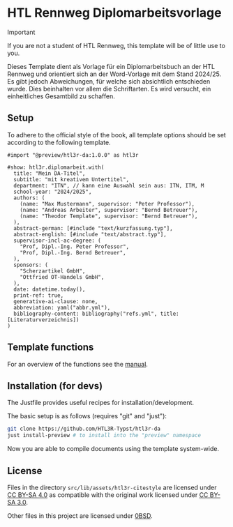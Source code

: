 # HTL Rennweg Diplomarbeitsvorlage

> [!IMPORTANT]
> If you are not a student of HTL Rennweg, this template will be of little use to you.

Dieses Template dient als Vorlage für ein Diplomarbeitsbuch an der HTL Rennweg und orientiert
sich an der Word-Vorlage mit dem Stand 2024/25. Es gibt jedoch Abweichungen, für welche sich
absichtlich entschieden wurde. Dies beinhalten vor allem die Schriftarten. Es wird versucht,
ein einheitliches Gesamtbild zu schaffen.

## Setup

To adhere to the official style of the book, all template options should be set according to the following template.

```typ
#import "@preview/htl3r-da:1.0.0" as htl3r

#show: htl3r.diplomarbeit.with(
  title: "Mein DA-Titel",
  subtitle: "mit kreativem Untertitel",
  department: "ITN", // kann eine Auswahl sein aus: ITN, ITM, M
  school-year: "2024/2025",
  authors: (
    (name: "Max Mustermann", supervisor: "Peter Professor"),
    (name: "Andreas Arbeiter", supervisor: "Bernd Betreuer"),
    (name: "Theodor Template", supervisor: "Bernd Betreuer"),
  ),
  abstract-german: [#include "text/kurzfassung.typ"],
  abstract-english: [#include "text/abstract.typ"],
  supervisor-incl-ac-degree: (
    "Prof, Dipl.-Ing. Peter Professor",
    "Prof, Dipl.-Ing. Bernd Betreuer",
  ),
  sponsors: (
    "Scherzartikel GmbH",
    "Ottfried OT-Handels GmbH",
  ),
  date: datetime.today(),
  print-ref: true,
  generative-ai-clause: none,
  abbreviation: yaml("abbr.yml"),
  bibliography-content: bibliography("refs.yml", title: [Literaturverzeichnis])
)
```

## Template functions
For an overview of the functions see the [manual](docs/manual.pdf).

## Installation (for devs)

The Justfile provides useful recipes for installation/development.

The basic setup is as follows (requires "git" and "just"):

```bash
git clone https://github.com/HTL3R-Typst/htl3r-da
just install-preview # to install into the "preview" namespace
```

Now you are able to compile documents using the template system-wide.

## License

Files in the directory `src/lib/assets/htl3r-citestyle` are licensed under [CC BY-SA 4.0](https://creativecommons.org/licenses/by-sa/4.0/)
as compatible with the original work licensed under [CC BY-SA 3.0](https://creativecommons.org/licenses/by-sa/3.0/).

Other files in this project are licensed under [0BSD](https://opensource.org/license/0bsd).
